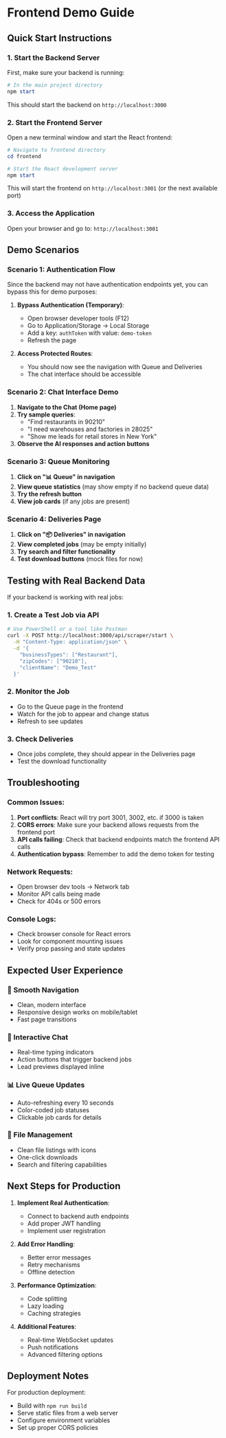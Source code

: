 # Frontend Demo Guide

## Quick Start Instructions

### 1. Start the Backend Server
First, make sure your backend is running:
```powershell
# In the main project directory
npm start
```
This should start the backend on `http://localhost:3000`

### 2. Start the Frontend Server
Open a new terminal window and start the React frontend:
```powershell
# Navigate to frontend directory
cd frontend

# Start the React development server
npm start
```
This will start the frontend on `http://localhost:3001` (or the next available port)

### 3. Access the Application
Open your browser and go to: `http://localhost:3001`

## Demo Scenarios

### Scenario 1: Authentication Flow
Since the backend may not have authentication endpoints yet, you can bypass this for demo purposes:

1. **Bypass Authentication (Temporary)**:
   - Open browser developer tools (F12)
   - Go to Application/Storage -> Local Storage
   - Add a key: `authToken` with value: `demo-token`
   - Refresh the page

2. **Access Protected Routes**:
   - You should now see the navigation with Queue and Deliveries
   - The chat interface should be accessible

### Scenario 2: Chat Interface Demo
1. **Navigate to the Chat (Home page)**
2. **Try sample queries**:
   - "Find restaurants in 90210"
   - "I need warehouses and factories in 28025"
   - "Show me leads for retail stores in New York"
3. **Observe the AI responses and action buttons**

### Scenario 3: Queue Monitoring
1. **Click on "📊 Queue" in navigation**
2. **View queue statistics** (may show empty if no backend queue data)
3. **Try the refresh button**
4. **View job cards** (if any jobs are present)

### Scenario 4: Deliveries Page
1. **Click on "📦 Deliveries" in navigation**
2. **View completed jobs** (may be empty initially)
3. **Try search and filter functionality**
4. **Test download buttons** (mock files for now)

## Testing with Real Backend Data

If your backend is working with real jobs:

### 1. Create a Test Job via API
```bash
# Use PowerShell or a tool like Postman
curl -X POST http://localhost:3000/api/scraper/start \
  -H "Content-Type: application/json" \
  -d '{
    "businessTypes": ["Restaurant"], 
    "zipCodes": ["90210"], 
    "clientName": "Demo_Test"
  }'
```

### 2. Monitor the Job
- Go to the Queue page in the frontend
- Watch for the job to appear and change status
- Refresh to see updates

### 3. Check Deliveries
- Once jobs complete, they should appear in the Deliveries page
- Test the download functionality

## Troubleshooting

### Common Issues:
1. **Port conflicts**: React will try port 3001, 3002, etc. if 3000 is taken
2. **CORS errors**: Make sure your backend allows requests from the frontend port
3. **API calls failing**: Check that backend endpoints match the frontend API calls
4. **Authentication bypass**: Remember to add the demo token for testing

### Network Requests:
- Open browser dev tools -> Network tab
- Monitor API calls being made
- Check for 404s or 500 errors

### Console Logs:
- Check browser console for React errors
- Look for component mounting issues
- Verify prop passing and state updates

## Expected User Experience

### 🎯 Smooth Navigation
- Clean, modern interface
- Responsive design works on mobile/tablet
- Fast page transitions

### 💬 Interactive Chat
- Real-time typing indicators
- Action buttons that trigger backend jobs
- Lead previews displayed inline

### 📊 Live Queue Updates
- Auto-refreshing every 10 seconds
- Color-coded job statuses
- Clickable job cards for details

### 📁 File Management
- Clean file listings with icons
- One-click downloads
- Search and filtering capabilities

## Next Steps for Production

1. **Implement Real Authentication**:
   - Connect to backend auth endpoints
   - Add proper JWT handling
   - Implement user registration

2. **Add Error Handling**:
   - Better error messages
   - Retry mechanisms
   - Offline detection

3. **Performance Optimization**:
   - Code splitting
   - Lazy loading
   - Caching strategies

4. **Additional Features**:
   - Real-time WebSocket updates
   - Push notifications
   - Advanced filtering options

## Deployment Notes

For production deployment:
- Build with `npm run build`
- Serve static files from a web server
- Configure environment variables
- Set up proper CORS policies 